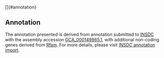 []{#annotation}

Annotation
----------

The annotation presented is derived from annotation submitted to
[INSDC](http://www.insdc.org) with the assembly accession
[GCA\_000149865.1](http://www.ebi.ac.uk/ena/data/view/GCA_000149865.1),
with additional non-coding genes derived from
[Rfam](http://rfam.xfam.org/). For more details, please visit [INSDC
annotation
import](http://ensemblgenomes.org/info/data/insdc_annotation).
